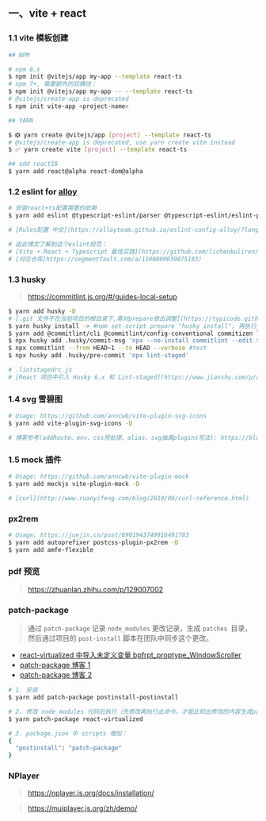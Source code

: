 ## 一、vite + react

### 1.1 vite 模板创建

```bash
## NPM

# npm 6.x
$ npm init @vitejs/app my-app --template react-ts
# npm 7+, 需要额外的双横线：
$ npm init @vitejs/app my-app -- --template react-ts
# @vitejs/create-app is deprecated
$ npm init vite-app <project-name>

## YARN

$ ❎ yarn create @vitejs/app [project] --template react-ts
# @vitejs/create-app is deprecated, use yarn create vite instead
$ ✅ yarn create vite [project] --template react-ts

## add react18
$ yarn add react@alpha react-dom@alpha
```

### 1.2 eslint for [alloy](https://www.npmjs.com/package/eslint-config-alloy)

```bash
# 安装react+ts配置需要的依赖
$ yarn add eslint @typescript-eslint/parser @typescript-eslint/eslint-plugin eslint-plugin-react eslint-config-alloy babel-eslint eslint-plugin-prettier prettier -D

# [Rules配置 中文](https://alloyteam.github.io/eslint-config-alloy/?language=zh-CN)

# 由此博文了解到这个eslint规范：
# [Vite + React + Typescript 最佳实践](https://github.com/lichenbuliren/fe-project-base)
# [对应仓库]https://segmentfault.com/a/1190000039875183)
```

### 1.3 husky

> https://commitlint.js.org/#/guides-local-setup

```bash
$ yarn add husky -D
# [.git 文件不在当前项目的根目录下,需对prepare做出调整](https://typicode.github.io/husky/#/?id=custom-directory)
$ yarn husky install -> #npm set-script prepare "husky install"; 再执行生成.husky文件夹
$ yarn add @commitlint/cli @commitlint/config-conventional commitizen lint-staged -D
$ npx husky add .husky/commit-msg 'npx --no-install commitlint --edit $1'
$ npx commitlint --from HEAD~1 --to HEAD --verbose #test
$ npx husky add .husky/pre-commit 'npx lint-staged'

# .lintstagedrc.js
# [React 项目中引入 Husky 6.x 和 Lint-staged](https://www.jianshu.com/p/a7cea983e7a2)
```

### 1.4 svg 雪碧图

```bash
# Usage: https://github.com/anncwb/vite-plugin-svg-icons
$ yarn add vite-plugin-svg-icons -D

# 博客参考(addRoute、env、css预处理、alias、svg抽离plugins写法): https://blog.csdn.net/weixin_43368335/article/details/113868053
```

### 1.5 mock 插件

```bash
# Usage: https://github.com/anncwb/vite-plugin-mock
$ yarn add mockjs vite-plugin-mock -D

# [curl](http://www.ruanyifeng.com/blog/2019/09/curl-reference.html)
```

### px2rem

```bash
# Usage: https://juejin.cn/post/6901943749916491783
$ yarn add autoprefixer postcss-plugin-px2rem -D
$ yarn add amfe-flexible
```

### pdf 预览

> https://zhuanlan.zhihu.com/p/129007002

### patch-package

> 通过 `patch-package` 记录 `node_modules` 更改记录，生成 `patches `目录，然后通过项目的 `post-install` 脚本在团队中同步这个更改。

- [react-virtualized 中导入未定义变量 bpfrpt_proptype_WindowScroller](https://juejin.cn/post/7005731645911203877)
- [patch-package 博客 1](https://blog.csdn.net/ghosind/article/details/83692873)
- [patch-package 博客 2](https://blog.csdn.net/qq_23334071/article/details/114736831)

```bash
# 1. 安装
$ yarn add patch-package postinstall-postinstall

# 2. 修改 node_modules 代码后执行（先修改再执行此命令，才能比较出修改的内容生成patch文件）：
$ yarn patch-package react-virtualized

# 3. package.json 中 scripts 增加：
{
  "postinstall": "patch-package"
}
```

### NPlayer

> https://nplayer.js.org/docs/installation/

> https://muiplayer.js.org/zh/demo/
